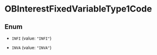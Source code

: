

# OBInterestFixedVariableType1Code

## Enum


* `INFI` (value: `"INFI"`)

* `INVA` (value: `"INVA"`)



